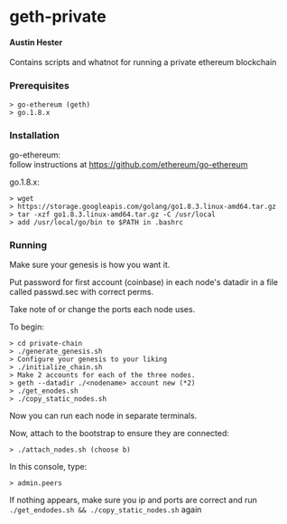 # geth-private  
#### Austin Hester  

Contains scripts and whatnot for running a private ethereum blockchain


### Prerequisites

	> go-ethereum (geth)
	> go.1.8.x
	
### Installation

go-ethereum:  
follow instructions at https://github.com/ethereum/go-ethereum  

go.1.8.x:

	> wget  
	> https://storage.googleapis.com/golang/go1.8.3.linux-amd64.tar.gz  
	> tar -xzf go1.8.3.linux-amd64.tar.gz -C /usr/local
	> add /usr/local/go/bin to $PATH in .bashrc

### Running

Make sure your genesis is how you want it. 


Put password for first account (coinbase) in each node's datadir in a file
called passwd.sec with correct perms.

Take note of or change the ports each node uses.

To begin:  

	> cd private-chain
	> ./generate_genesis.sh
	> Configure your genesis to your liking
	> ./initialize_chain.sh
	> Make 2 accounts for each of the three nodes.
	> geth --datadir ./<nodename> account new (*2)
	> ./get_enodes.sh
	> ./copy_static_nodes.sh
	
Now you can run each node in separate terminals.

Now, attach to the bootstrap to ensure they are connected:

	> ./attach_nodes.sh (choose b)

In this console, type:  
	
	> admin.peers

If nothing appears, make sure you ip and ports are correct and run
```./get_endodes.sh && ./copy_static_nodes.sh``` again

